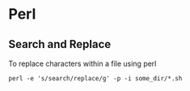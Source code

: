 # Perl

## Search and Replace

To replace characters within a file using perl

	perl -e 's/search/replace/g' -p -i some_dir/*.sh


